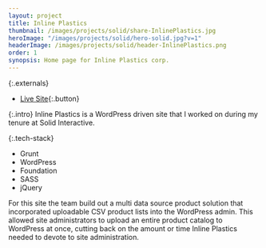 ```yaml
---
layout: project
title: Inline Plastics
thumbnail: /images/projects/solid/share-InlinePlastics.jpg
heroImage: "/images/projects/solid/hero-solid.jpg?v=1"
headerImage: /images/projects/solid/header-InlinePlastics.png
order: 1
synopsis: Home page for Inline Plastics corp.
---
```

{:.externals}
 - [Live Site](http://spitfiresmartscan.org/){:.button}

{:.intro}
Inline Plastics is a WordPress driven site that I worked on during my tenure at Solid Interactive.

{:.tech-stack}
 - Grunt
 - WordPress
 - Foundation
 - SASS
 - jQuery

For this site the team build out a multi data source product solution that incorporated uploadable CSV product lists into the WordPress admin. This allowed site administrators to upload an entire product catalog to WordPress at once, cutting back on the amount or time Inline Plastics needed to devote to site administration.

